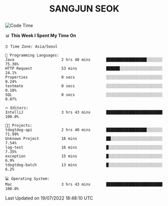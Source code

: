 <h1>
 <p align="center">
   SANGJUN SEOK
 </p>
</h1>

<!--START_SECTION:waka-->
![Code Time](http://img.shields.io/badge/Code%20Time-0%20secs-blue)

📊 **This Week I Spent My Time On** 

```text
⌚︎ Time Zone: Asia/Seoul

💬 Programming Languages: 
Java                     2 hrs 48 mins       ██████████████████░░░░░░░   75.36% 
HTTP Request             53 mins             ██████░░░░░░░░░░░░░░░░░░░   24.1% 
Properties               0 secs              ░░░░░░░░░░░░░░░░░░░░░░░░░   0.24% 
textmate                 0 secs              ░░░░░░░░░░░░░░░░░░░░░░░░░   0.18% 
SQL                      0 secs              ░░░░░░░░░░░░░░░░░░░░░░░░░   0.07%

🔥 Editors: 
IntelliJ                 3 hrs 43 mins       █████████████████████████   100.0%

🐱‍💻 Projects: 
tdogtdog-api             2 hrs 40 mins       ██████████████████░░░░░░░   71.99% 
Unknown Project          16 mins             ██░░░░░░░░░░░░░░░░░░░░░░░   7.54% 
log-test                 16 mins             █░░░░░░░░░░░░░░░░░░░░░░░░   7.35% 
exception                15 mins             █░░░░░░░░░░░░░░░░░░░░░░░░   6.9% 
tdogtdog-batch           13 mins             █░░░░░░░░░░░░░░░░░░░░░░░░   6.2%

💻 Operating System: 
Mac                      3 hrs 43 mins       █████████████████████████   100.0%

```


 Last Updated on 19/07/2022 18:48:10 UTC
<!--END_SECTION:waka-->
